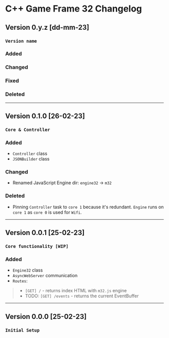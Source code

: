 # C++ Game Frame 32 Changelog

## Version 0.y.z [dd-mm-23]
### **`Version name`**
### Added
### Changed
### Fixed
### Deleted
---
## Version 0.1.0 [26-02-23]
### **`Core & Controller`**
### Added
- `Controller` class
- `JSONBuilder` class
### Changed
- Renamed JavaScript Engine dir: `engine32` -> `m32`
### Deleted
- Pinning `Controller` task to `core 1` because it's redundant. `Engine` runs on `core 1` as `core 0` is used for `Wifi`.
---
## Version 0.0.1 [25-02-23]
### **`Core functionality [WIP]`**
### Added
- `Engine32` class
- `AsyncWebServer` communication
- `Routes`:
 >- `[GET] /` - returns index HTML with `m32.js` engine
 >- TODO: `[GET] /events` - returns the current EventBuffer 
---
## Version 0.0.0 [25-02-23]
### **`Initial Setup`**
